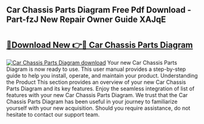## Car Chassis Parts Diagram Free Pdf Download - Part-fzJ New Repair Owner Guide XAJqE

# <h2><a href="http://dfswlw.blite.top/?on=Car+Chassis+Parts+Diagram">🔗Download New 👉🔴 Car Chassis Parts Diagram</a></h2>

[![Car Chassis Parts Diagram download](https://i.imgur.com/lujVjoI.png)](http://dfswlw.blite.top/?on=Car+Chassis+Parts+Diagram)
Your new Car Chassis Parts Diagram is now ready to use. This user manual provides a step-by-step guide to help you install, operate, and maintain your product. Understanding the Product This section provides an overview of your new Car Chassis Parts Diagram and its key features. Enjoy the seamless integration of list of features with your new Car Chassis Parts Diagram. We trust that the Car Chassis Parts Diagram has been useful in your journey to familiarize yourself with your new acquisition. Should you require assistance, do not hesitate to contact our support team.

